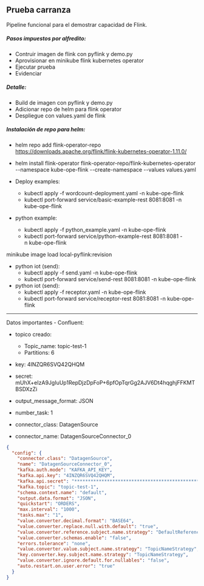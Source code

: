 ## Prueba carranza
Pipeline funcional para el demostrar capacidad de Flink.

##### Pasos impuestos por alfredito:
* Contruir imagen de flink con pyflink y demo.py
* Aprovisionar en minikube flink kubernetes operator
* Ejecutar prueba
* Evidenciar


##### Detalle:
* Build de imagen con pyflink y demo.py
* Adicionar repo de helm para flink operator
* Despliegue con values.yaml de flink


##### Instalación de repo para helm:
* helm repo add flink-operator-repo https://downloads.apache.org/flink/flink-kubernetes-operator-1.11.0/
* helm install flink-operator flink-operator-repo/flink-kubernetes-operator --namespace kube-ope-flink --create-namespace --values values.yaml

* Deploy examples:
    * kubectl apply -f wordcount-deployment.yaml -n kube-ope-flink
    * kubectl port-forward service/basic-example-rest 8081:8081 -n kube-ope-flink
* python example:
    * kubectl apply -f python_example.yaml -n kube-ope-flink
    * kubectl port-forward service/python-example-rest 8081:8081 -n kube-ope-flink

minikube image load local-pyflink:revision

* python iot (send):
    * kubectl apply -f send.yaml -n kube-ope-flink
    * kubectl port-forward service/send-rest 8081:8081 -n kube-ope-flink
* python iot (send):
    * kubectl apply -f receptor.yaml -n kube-ope-flink
    * kubectl port-forward service/receptor-rest 8081:8081 -n kube-ope-flink

***

Datos importantes - Confluent:
* topico creado: 
    * Topic_name: topic-test-1
    * Partitions: 6
* key: 4INZQR6SVQ42QHQM
* secret: mUhX+eIzA9JgIuUp1RepDjzDpFoP+6pfOpTqrGg2AJV6Dt4hqghjFFKMTBSDXzZi
* output_message_format: JSON
* number_task: 1

* connector_class: DatagenSource
* connector_name: DatagenSourceConnector_0

```json
{
  "config": {
    "connector.class": "DatagenSource",
    "name": "DatagenSourceConnector_0",
    "kafka.auth.mode": "KAFKA_API_KEY",
    "kafka.api.key": "4INZQR6SVQ42QHQM",
    "kafka.api.secret": "****************************************************************",
    "kafka.topic": "topic-test-1",
    "schema.context.name": "default",
    "output.data.format": "JSON",
    "quickstart": "ORDERS",
    "max.interval": "1000",
    "tasks.max": "1",
    "value.converter.decimal.format": "BASE64",
    "value.converter.replace.null.with.default": "true",
    "value.converter.reference.subject.name.strategy": "DefaultReferenceSubjectNameStrategy",
    "value.converter.schemas.enable": "false",
    "errors.tolerance": "none",
    "value.converter.value.subject.name.strategy": "TopicNameStrategy",
    "key.converter.key.subject.name.strategy": "TopicNameStrategy",
    "value.converter.ignore.default.for.nullables": "false",
    "auto.restart.on.user.error": "true"
  }
}
```